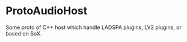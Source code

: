 ProtoAudioHost
==============

Some proto of C++ host which handle LADSPA plugins, LV2 plugins, or based on SoX.
